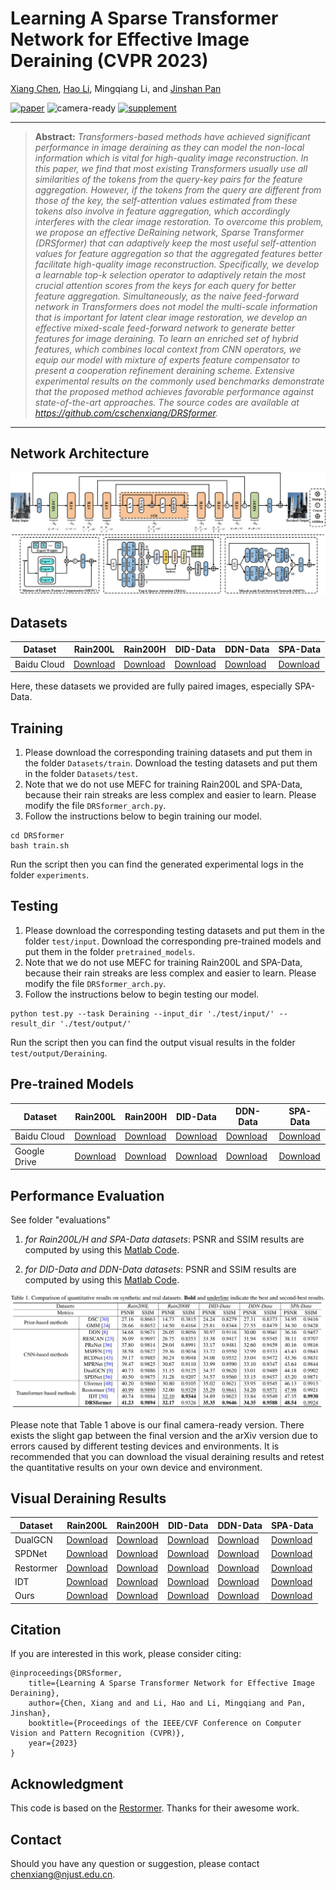 # Learning A Sparse Transformer Network for Effective Image Deraining (CVPR 2023)

[Xiang Chen](https://cschenxiang.github.io/), [Hao Li](https://house-leo.github.io/), Mingqiang Li, and [Jinshan Pan](https://jspan.github.io/)

[![paper](https://img.shields.io/badge/arXiv-Paper-<COLOR>.svg)](https://arxiv.org/abs/2303.11950)
![camera-ready](https://drive.google.com/file/d/1TCrrDSVeXgxTcgzbs5RoKAg5Olv-g4N0/view?usp=sharing)
[![supplement](https://img.shields.io/badge/Supplementary-Material-red)](https://drive.google.com/file/d/1g9p3HcOYFD8PevLBF8zJ2Sb-1T3vbxoV/view?usp=sharing)

<hr />

> **Abstract:** *Transformers-based methods have achieved significant performance in image deraining as they can model the non-local information which is vital for high-quality image reconstruction. In this paper, we find that most existing Transformers usually use all similarities of the tokens from the query-key pairs for the feature aggregation. However, if the tokens from the query are different from those of the key, the self-attention values estimated from these tokens also involve in feature aggregation, which accordingly interferes with the clear image restoration. To overcome this problem, we propose an effective DeRaining network, Sparse Transformer (DRSformer) that can adaptively keep the most useful self-attention values for feature aggregation so that the aggregated features better facilitate high-quality image reconstruction. Specifically, we develop a learnable top-k selection operator to adaptively retain the most crucial attention scores from the keys for each query for better feature aggregation. Simultaneously, as the naive feed-forward network in Transformers does not model the multi-scale information that is important for latent clear image restoration, we develop an effective mixed-scale feed-forward network to generate better features for image deraining. To learn an enriched set of hybrid features, which combines local context from CNN operators, we equip our model with mixture of experts feature compensator to present a cooperation refinement deraining scheme. Extensive experimental results on the commonly used benchmarks demonstrate that the proposed method achieves favorable performance against state-of-the-art approaches. The source codes are available at https://github.com/cschenxiang/DRSformer.*
<hr />

## Network Architecture

<img src = "figs/network.png">

## Datasets
<table>
<thead>
  <tr>
    <th>Dataset</th>
    <th>Rain200L</th>
    <th>Rain200H</th>
    <th>DID-Data</th>
    <th>DDN-Data</th>
    <th>SPA-Data</th>
  </tr>
</thead>
<tbody>
  <tr>
    <td>Baidu Cloud</td>
    <td> <a href="https://pan.baidu.com/s/1rTb4qU3fCEA4MRpQss__DA?pwd=s2yx">Download</a> </td>
    <td> <a href="https://pan.baidu.com/s/1KK8R2bPKgcOX8gMXSuKtCQ?pwd=z9br">Download</a> </td>
    <td> <a href="https://pan.baidu.com/s/1aPFJExxxTBOzJjngMAOQDA?pwd=5luo">Download</a> </td>
    <td> <a href="https://pan.baidu.com/s/1g_m7RfSUJUtknlWugO1nrw?pwd=ldzo">Download</a> </td>
    <td> <a href="https://pan.baidu.com/s/1YfxC5OvgYcQCffEttFz8Kg?pwd=yjow">Download</a> </td>
  </tr>
</tbody>
</table>
Here, these datasets we provided are fully paired images, especially SPA-Data. 

## Training
1. Please download the corresponding training datasets and put them in the folder `Datasets/train`. Download the testing datasets and put them in the folder `Datasets/test`. 
2. Note that we do not use MEFC for training Rain200L and SPA-Data, because their rain streaks are less complex and easier to learn. Please modify the file `DRSformer_arch.py`.
3. Follow the instructions below to begin training our model.
```
cd DRSformer
bash train.sh
```
Run the script then you can find the generated experimental logs in the folder `experiments`.

## Testing
1. Please download the corresponding testing datasets and put them in the folder `test/input`. Download the corresponding pre-trained models and put them in the folder `pretrained_models`.
2. Note that we do not use MEFC for training Rain200L and SPA-Data, because their rain streaks are less complex and easier to learn. Please modify the file `DRSformer_arch.py`.
3. Follow the instructions below to begin testing our model.
```
python test.py --task Deraining --input_dir './test/input/' --result_dir './test/output/'
```
Run the script then you can find the output visual results in the folder `test/output/Deraining`.

## Pre-trained Models
<table>
<thead>
  <tr>
    <th>Dataset</th>
    <th>Rain200L</th>
    <th>Rain200H</th>
    <th>DID-Data</th>
    <th>DDN-Data</th>
    <th>SPA-Data</th>
  </tr>
</thead>
<tbody>
  <tr>
    <td>Baidu Cloud</td>
    <td> <a href="https://pan.baidu.com/s/1uj7TWVr4Ys00Xfc8i-AquQ?pwd=kzj5">Download</a> </td>
    <td> <a href="https://pan.baidu.com/s/1paqtkKfdjLGetnRVhDb6LQ?pwd=j10m">Download</a> </td>
    <td> <a href="https://pan.baidu.com/s/1xSS5N5gUkpQ_Jl8MUz6wlw?pwd=nact">Download</a> </td>
    <td> <a href="https://pan.baidu.com/s/1RKG-Eel29lgi0nHwdk2JIw?pwd=hj6r">Download</a> </td>
    <td> <a href="https://pan.baidu.com/s/1Jp5sAsFFmJmko7ZwHdKmxQ?pwd=vfvt">Download</a> </td>
  </tr>
</tbody>
<tbody>
  <tr>
    <td>Google Drive</td>
    <td> <a href="https://drive.google.com/file/d/1Mm6hWdpjo9eEoNlCHAxd03etY3ks-zyy/view?usp=sharing">Download</a> </td>
    <td> <a href="https://drive.google.com/file/d/1mt8ydHE540_qtytger4dVcv6xqZ5YMhh/view?usp=sharing">Download</a> </td>
    <td> <a href="https://drive.google.com/file/d/1U_UEGPhYRJ-G10-Dypr7FbwDRGmroAHC/view?usp=sharing">Download</a> </td>
    <td> <a href="https://drive.google.com/file/d/1kwPOfufdUf9bCZ-OvwIziw-6ZRdcT2RX/view?usp=sharing">Download</a> </td>
    <td> <a href="https://drive.google.com/file/d/1i33Zmb1YXdLcalJOIP7YTegjnuTsVcC1/view?usp=sharing">Download</a> </td>
  </tr>
</tbody>
</table>

## Performance Evaluation
See folder "evaluations" 

1) *for Rain200L/H and SPA-Data datasets*: 
PSNR and SSIM results are computed by using this [Matlab Code](https://github.com/swz30/Restormer/blob/main/Deraining/evaluate_PSNR_SSIM.m).

2) *for DID-Data and DDN-Data datasets*: 
PSNR and SSIM results are computed by using this [Matlab Code](https://github.com/hongwang01/RCDNet/tree/master/Performance_evaluation).

<img src = "figs/table.png">

Please note that Table 1 above is our final camera-ready version. There exists the slight gap between the final version and the arXiv version due to errors caused by different testing devices and environments. It is recommended that you can download the visual deraining results and retest the quantitative results on your own device and environment.

## Visual Deraining Results
<table>
<thead>
  <tr>
    <th>Dataset</th>
    <th>Rain200L</th>
    <th>Rain200H</th>
    <th>DID-Data</th>
    <th>DDN-Data</th>
    <th>SPA-Data</th>
  </tr>
</thead>
<tbody>
  <tr>
    <td>DualGCN</td>
    <td> <a href="https://pan.baidu.com/s/1o9eLMv7Zfk_GC9F4eWC2kw?pwd=v8qy">Download</a> </td>
    <td> <a href="https://pan.baidu.com/s/1QiKh5fTV-QSdnwMsZdDe9Q?pwd=jnc9">Download</a> </td>
    <td> <a href="https://pan.baidu.com/s/1Wh7eJdOwXPABz5aOBPDHaA?pwd=3gdx">Download</a> </td>
    <td> <a href="https://pan.baidu.com/s/1ML1A1boxwX38TGccTzr6KA?pwd=1mdx">Download</a> </td>
    <td> <a href="https://pan.baidu.com/s/16RHVyrBoPnOhW1QuglRmlw?pwd=lkeb">Download</a> </td>
  </tr>
  <tr>
    <td>SPDNet</td>
    <td> <a href="https://pan.baidu.com/s/1u9F4IxA8GCxKGk6__W81Og?pwd=y39h">Download</a> </td>
    <td> <a href="https://pan.baidu.com/s/1wSTwW6ewBUgNLj7l7i6HzQ?pwd=mry2">Download</a> </td>
    <td> <a href="https://pan.baidu.com/s/1z3b60LHOyi8MLcn8fdNc8A?pwd=klci">Download</a> </td>
    <td> <a href="https://pan.baidu.com/s/130e74ISgZtlaw8w6ZzJgvQ?pwd=19bm">Download</a> </td>
    <td> <a href="https://pan.baidu.com/s/1J0ybwnuT__ZGQZNbMTfw8Q?pwd=dd98">Download</a> </td>
  </tr>
  <tr>
    <td>Restormer</td>
    <td> <a href="https://pan.baidu.com/s/1jv6PUMO7h_Tc4ovrCLQsSw?pwd=6a2z">Download</a> </td>
    <td> <a href="https://pan.baidu.com/s/16R0YamX-mfn6j9sYP7QpvA?pwd=9m1r">Download</a> </td>
    <td> <a href="https://pan.baidu.com/s/1b8lrKE82wgM8RiYaMI6ZQA?pwd=1hql">Download</a> </td>
    <td> <a href="https://pan.baidu.com/s/1GGqsfUOdoxod9vAUxB54PA?pwd=crj4">Download</a> </td>
    <td> <a href="https://pan.baidu.com/s/1IG4T1Bz--FrDAuV6o-fykA?pwd=b40z">Download</a> </td>
  </tr>
  <tr>
    <td>IDT</td>
    <td> <a href="https://pan.baidu.com/s/1jhHCHT64aDknc4g0ELZJGA?pwd=v4yd">Download</a> </td>
    <td> <a href="https://pan.baidu.com/s/10TZzZH0HisPV0Mw-E4SlTQ?pwd=77i4">Download</a> </td>
    <td> <a href="https://pan.baidu.com/s/1svMZAUvs6P6RRNGyCTaeAA?pwd=8uxx">Download</a> </td>
    <td> <a href="https://pan.baidu.com/s/1FSf3-9HEIQ-lLGRWesyszQ?pwd=0ey6">Download</a> </td>
    <td> <a href="https://pan.baidu.com/s/16hfo5VeUhzu6NYdcgf7-bg?pwd=b862">Download</a> </td>
  </tr>
  <tr>
    <td>Ours</td>
    <td> <a href="https://pan.baidu.com/s/1-ElpyJigVnpt5xDFE6Pqqw?pwd=hyuv">Download</a> </td>
    <td> <a href="https://pan.baidu.com/s/13aJKxH7V_6CIAynbkHXIyQ?pwd=px2j">Download</a> </td>
    <td> <a href="https://pan.baidu.com/s/1Xl3q05rZYmNEtQp5eLTTKw?pwd=t879">Download</a> </td>
    <td> <a href="https://pan.baidu.com/s/1D36Z0cEVPPbm5NljV-8yoA?pwd=9vtz">Download</a> </td>
    <td> <a href="https://pan.baidu.com/s/1Rc36xXlfaIyx3s2gqUg_Bg?pwd=bl4n">Download</a> </td>
  </tr>
</tbody>
</table>

## Citation
If you are interested in this work, please consider citing:

    @inproceedings{DRSformer,
        title={Learning A Sparse Transformer Network for Effective Image Deraining}, 
        author={Chen, Xiang and and Li, Hao and Li, Mingqiang and Pan, Jinshan},
        booktitle={Proceedings of the IEEE/CVF Conference on Computer Vision and Pattern Recognition (CVPR)},
        year={2023}
    }

## Acknowledgment
This code is based on the [Restormer](https://github.com/swz30/Restormer). Thanks for their awesome work.

## Contact
Should you have any question or suggestion, please contact chenxiang@njust.edu.cn.
